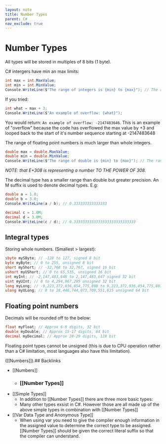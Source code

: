 ```yaml
---
layout: note
title: Number Types
parent: C#
nav_exclude: true
---
```


# Number Types
All types will be stored in multiples of 8 bits (1 byte).

C# intergers have min an max limits:
```cs
int max = int.MaxValue;
int min = int.MinValue;
Console.WriteLine($"The range of integers is {min} to {max}"); // The range of integers is -2147483648 to 2147483647
```

If you tried:
```cs
int what = max + 3;
Console.WriteLine($"An example of overflow: {what}");
```
You would return: `An example of overflow: -2147483646`. This is an example of "overflow" because the code has overflowed the max value by +3 and looped back to the start of it's number sequence starting at -2147483648

The range of floating point numbers is much larger than whole integers. 
```cs
double max = double.MaxValue;
double min = double.MinValue;
Console.WriteLine($"The range of double is {min} to {max}"); // The range of double is -1.79769313486232E+308 to 1.79769313486232E+308
```
*NOTE: that E+308 is representing a number TO THE POWER OF 308.*

The decimal type has a smaller range than double but greater precision. An M suffix is used to denote decimal types. E.g:
```cs
double a = 1.0;
double b = 3.0;
Console.WriteLine(a / b); // 0.333333333333333

decimal c = 1.0M;
decimal d = 3.0M;
Console.WriteLine(c / d); // 0.3333333333333333333333333333
```

## Integral types
Storing whole numbers. (Smallest > largest):
```cs 
sbyte mySByte; // -128 to 127, signed 8 bit
byte myByte; // 0 to 255, unsigned 8 bit
short myShort; // -32,768 to 32,767, signed 16 bit
ushort myUShort; // 0 to 65,535, unsigned 16 bit
int myInt; // -2,147,483,648 to 2,147,483,647 signed 32 bit
uint myUInt; // 0 to 4,294,967,295 unsigned 32 bit
long myLong; // -9,223,372,036,854,775,808 to 9,223,372,036,854,775,807 signed 64 bit
ulong myULong; // 0 to 18,446,744,073,709,551,615 unsigned 64 bit
```

## Floating point numbers
Decimals will be rounded off to the below:
```cs
float myFloat; // Approx 6-9 digits, 32 bit
double myDouble; // Approx 15-17 digits, 64 bit
decimal myDecimal; // Approx 28-29 digits, 128 bit
```
Floating point types cannot be unsigned (this is due to CPU operation rather than a C# limitation, most languages also have this limitation).

([[Numbers]]).## Backlinks
* [[Numbers]]
	* ### [[Number Types]]
* [[Simple Types]]
	* In addition to [[Number Types]] there are three more basic types:
	* Many other types exsist in C#. However those are all made up of the above simple types in combination with [[Number Types]]
* [[Var Data Type and Anonymous Type]]
	* When using var you need to give the compiler enough information in the assigned value to determine the correct type to be assigned. [[Number Types]] should be given the correct literal suffix so that the compiler can understand.

